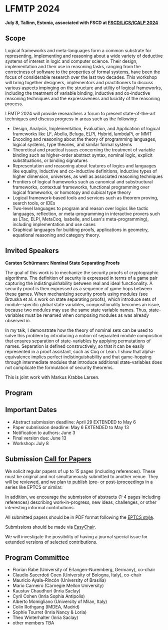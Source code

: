# LFMTP 2024

**July 8, Tallinn, Estonia, associated with FSCD at [FSCD/LiCS/ICALP 2024](https://compose.ioc.ee/icalp2024/)**

## Scope

Logical frameworks and meta-languages form a common substrate for
representing, implementing and reasoning about a wide variety of
deductive systems of interest in logic and computer science. Their
design, implementation and their use in reasoning tasks, ranging from
the correctness of software to the properties of formal systems,
have been the focus of considerable research over the last two decades.
This workshop will bring together designers, implementors and
practitioners to discuss various aspects impinging on the structure and
utility of logical frameworks, including the treatment of variable
binding, inductive and co-inductive reasoning techniques and the
expressiveness and lucidity of the reasoning process.

LFMTP 2024 will provide researchers a forum to present state-of-the-art
techniques and discuss progress in areas such as the following:

- Design, Analysis, Implementation, Evaluation, and Application of logical frameworks like LF, Abella, Beluga, ELPI, Hybrid, lambdaPi, or MMT
- Encoding and reasoning about the theory of programming languages, logical systems, type theories, and similar formal systems
- Theoretical and practical issues concerning the treatment of variable binding such as higher-order abstract syntax, nominal logic, explicit substituations, or binding signatures
- Representation and reasoning about features of logics and languages like equality, inductive and co-inductive definitions, inductive types of higher dimension, universes, as well as associated reasoning techniques
- Frontiers of logical frameworks such as canonical and substructural frameworks, contextual frameworks, functional programming over logical frameworks, or homotopy and cubical type theory
- Logical framework-based tools and services such as theorem proving, search tools, or IDEs
- Two-level languages to program and reason over logics like tactic languages, reflection, or meta-programming in interactive provers such as LTac, ELPI, MetaCoq, Isabelle, and Lean's meta-programming), including implementation and use cases
- Graphical languages for building proofs, applications in geometry, equational reasoning and category theory.

## Invited Speakers

**Carsten Schürmann: Nominal State Separating Proofs**

The goal of this work is to mechanize the security proofs of cryptographic algorithms. The definition of security is expressed in terms of a game pair capturing the indistinguishability between real and ideal functionality. A security proof is then expressed as a sequence of game hops between these games.  When mechanizing security proofs using modules (see Brzuska et al. s work on state separating proofs), which introduce sets of module-specific global state variables, compositionality becomes an issue, because two modules may use the same state variable names. Thus, state-variables must be renamed when composing modules as was already observed in.

In my talk, I demonstrate how the theory of nominal sets can be used to solve this problem by introducing a notion of separated module composition that ensures separation of state-variables by applying permutations of names. Separation is defined constructively, so that it can be easily represented in a proof assistant, such as Coq or Lean. I show that alpha-equivalence implies perfect indistinguishability and that game-hopping through intermediate modules that introduce additional state-variables does not complicate the formulation of security theorems.

This is joint work with Markus Krabbe Larsen.

## Program


## Important Dates

- Abstract submission deadline: April 29 EXTENDED to May  6
- Paper submission deadline:    May    6 EXTENDED to May 13
- Notification to authors:      June   3
- Final version due:            June  13
- Workshop:                     July   8


## Submission [Call for Papers](https://lfmtp.github.io/lfmtp-page/workshops/2024/CFP.txt)

We solicit regular papers of up to 15 pages (including references).
These must be original and not simultaneously submitted to another venue.
They will be reviewed, and we plan to publish (pre- or post-)proceedings in a series like EPTCS or similar.

In addition, we encourage the submission of abstracts (1-4 pages including references) describing work-in-progress, new ideas, challenges, or other interesting informal contributions.

All submitted papers should be in PDF format following the [EPTCS style](https://info.eptcs.org/).

Submissions should be made via [EasyChair](https://easychair.org/conferences/?conf=lfmtp24).

We will investigate the possibility of having a journal special issue for extended versions of selected contributions.

## Program Committee

- Florian Rabe (University of Erlangen-Nuremberg, Germany), co-chair
- Claudio Sacerdoti Coen (University of Bologna, Italy), co-chair
- Mauricio Ayala-Rincón (University of Brasilia)
- Mario Carneiro (Carnegie Mellon University)
- Kaustuv Chaudhuri (Inria Saclay)
- Cyril Cohen (Inria Sophia Antipolis)
- Alberto Momigliano (University of Milan, Italy)
- Colin Rothgang (IMDEA, Madrid)
- Sophie Tourret (Inria Nancy & Loria)
- Theo Winterhalter (Inria Saclay)
- other members TBA 
